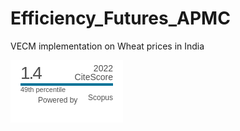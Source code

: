 # Efficiency_Futures_APMC
VECM implementation on Wheat prices in India


<a href="https://www.scopus.com/sourceid/21101045212?dgcid=sc_widget_citescore" style="text-decoration:none;color:#505050">
<div style="height:100px;width:180px;font-family:Arial, Verdana, helvetica, sans-serif;background-color:#ffffff;display:inline-block">
<div style="padding: 0px 16px;">
<div style="padding-top:3px;line-height:1;">
<div style="float:left;font-size:28px"><span id="citescoreVal" style="letter-spacing: -2px;display: inline-block;padding-top: 7px;line-height: .75;">1.4</span></div>
<div style="float:right;font-size:14px;padding-top:3px;text-align: right;"><span id="citescoreYearVal" style="display:block;">2022</span>CiteScore</div>
</div>
<div style="clear:both;"></div>
<div style="padding-top:3px;">
<div style="height:4px;background-color:#DCDCDC;">
<div style="height:4px;background-color:#007398;" id="percentActBar">&nbsp;</div>
</div>
<div style="font-size:11px;"><span id="citescorePerVal">49th percentile</span></div>
</div>
<div style="font-size:12px;text-align:right;">Powered by &nbsp;<span><img alt="Scopus" style="width:50px;height:15px;" src="https://www.scopus.com/static/images/scopusLogoOrange.svg"></span></div>
</div>
</div>
</a>
